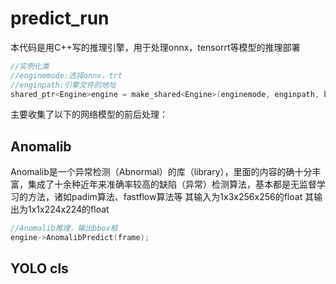 # predict_run
本代码是用C++写的推理引擎，用于处理onnx，tensorrt等模型的推理部署
```cpp
//实例化类
//enginemode:选择onnx，trt
//enginpath:引擎文件的地址
shared_ptr<Engine>engine = make_shared<Engine>(enginemode, enginpath, batchSize, inputC, inputH, inputW, outputC, outputH, outputW);
```
主要收集了以下的网络模型的前后处理：
## Anomalib
Anomalib是一个异常检测（Abnormal）的库（library），里面的内容的确十分丰富，集成了十余种近年来准确率较高的缺陷（异常）检测算法，基本都是无监督学习的方法，诸如padim算法、fastflow算法等
其输入为1x3x256x256的float
其输出为1x1x224x224的float

```cpp
//Anomalib推理，输出bbox框
engine->AnomalibPredict(frame);
```
## YOLO cls

